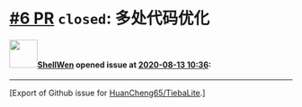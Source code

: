 # [\#6 PR](https://github.com/HuanCheng65/TiebaLite/pull/6) `closed`: 多处代码优化

#### <img src="https://avatars.githubusercontent.com/u/38996248?u=a5fc859c8aa2f3de1e4248d6bedf389ca0bbe3ec&v=4" width="50">[ShellWen](https://github.com/ShellWen) opened issue at [2020-08-13 10:36](https://github.com/HuanCheng65/TiebaLite/pull/6):






-------------------------------------------------------------------------------



[Export of Github issue for [HuanCheng65/TiebaLite](https://github.com/HuanCheng65/TiebaLite).]
